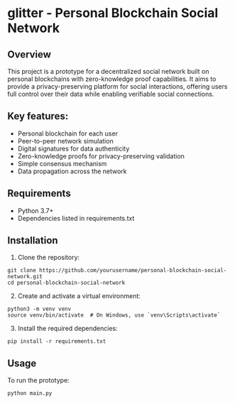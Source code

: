 # glitter - Personal Blockchain Social Network

## Overview

This project is a prototype for a decentralized social network built on personal blockchains with zero-knowledge proof capabilities. It aims to provide a privacy-preserving platform for social interactions, offering users full control over their data while enabling verifiable social connections.

## Key features:

* Personal blockchain for each user
* Peer-to-peer network simulation
* Digital signatures for data authenticity
* Zero-knowledge proofs for privacy-preserving validation
* Simple consensus mechanism
* Data propagation across the network

## Requirements

* Python 3.7+
* Dependencies listed in requirements.txt

## Installation

1. Clone the repository:
```
git clone https://github.com/yourusername/personal-blockchain-social-network.git
cd personal-blockchain-social-network
```

2. Create and activate a virtual environment:
```
python3 -m venv venv
source venv/bin/activate  # On Windows, use `venv\Scripts\activate`
```

3. Install the required dependencies:
```
pip install -r requirements.txt
```

## Usage
To run the prototype:
```
python main.py
```